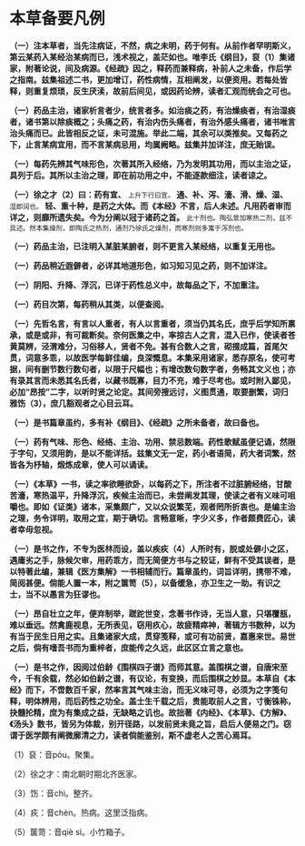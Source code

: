 # 本草备要凡例

**（一）注本草者，当先注病证，不然，病之未明，药于何有。从前作者罕明斯义，第云某药入某经治某病而已，浅术视之，盖茫如也。唯李氏《纲目》，裒（1）集诸家，附著论说，间及病源。《经疏》因之，释药而兼释病，补前人之未备，作后学之指南。兹集祖述二书，更加增订，药性病情，互相阐发，以便资用。若每处皆释，则重复烦琐，反生厌渎，故前后间见，或因药论辨，读者汇观而统会之可也。**

**（一）药品主治，诸家析言者少，统言者多。如治痰之药，有治燥痰者，有治湿痰者，诸书第以除痰概之；头痛之药，有治内伤头痛者，有治外感头痛者，诸书唯言治头痛而已。此皆相反之证，未可混施。举此二端，其余可以类推矣。又每药之下，止言某病宜用，而不言某病忌用，均属阙略。兹集并加详注，庶无贻误。**

**（一）每药先辨其气味形色，次著其所入经络，乃为发明其功用，而以主治之证，具列于后。其所以主治之理，即在前功用之中，不能逐款细注，读者谅之。**

 **（一）徐之才（2）曰：药有宣、** <small>上升下行曰宣。</small> **通、补、泻、濇、滑、燥、湿、** <small>湿即润也。</small> **轻、重十种，是药之大体。而《本经》不言，后人未述。凡用药者审而详之，则靡所遗失矣。今为分阐以冠于诸药之首。** <small>此十剂也。陶弘景加寒热二剂，兹不具述。然本集燥剂，即陶氏之热剂，通剂乃徐氏之燥剂，而寒剂则多寓于泻剂也。</small>

**（一）药品主治，已注明入某脏某腑者，则不更言入某经络，以重复无用也。**

**（一）药品稍近遐僻者，必详其地道形色，如习知习见之药，则不加详注。**

**（一）阴阳、升降、浮沉，已详于药性总义中，故每品之下，不加重注。**

**（一）药目次第，每药稍从其类，以便查阅。**

**（一）先哲名言，有言以人重者，有人以言重者，须当仍其名氏，庶乎后学知所禀承，或是或非，有可裁断矣。奈何医集之中，率掠古人之言，混入已作，使读者苍黄莫辨，泾渭难分，习俗移人，贤者不免。甚有合数人之言，砌掇成篇，首尾欠贯，词意多乖，以故医学每鲜佳编，良深慨息。本集采用诸家，悉存原名，使可考据，间有删节数行数句者，以限于尺幅也；有增改数句数字者，务畅其文义也；亦有录其言而未悉其名氏者，以藏书既寡，目力不充，难于尽考也。或时附入鄙见，必加“昂按”二字，以听时贤之论定。其间旁搜远讨，义图贯通，取要删繁，词归雅饬（3），庶几豁观者之心目云耳。**

**（一）是书篇章虽约，多有补《纲目》、《经疏》之所未备者，故曰备也。**

**（一）药有气味、形色、经络、主治、功用、禁忌数端。药性歌赋虽便记诵，然限于字句，又须用韵，是以不能详括。兹集文无一定，药小者语简，药大者词繁，然皆各为杼轴，煅炼成章，使人可以诵读。**

**（一）《本草》一书，读之率欲睡欲卧，以每药之下，所注者不过脏腑经络，甘酸苦濇，寒热温平，升降浮沉，疾候主治而已，未尝阐发其理，使读之者有义味可咀嚼也。即如《证类》诸本，采集颇广，又以众说繁芜，观者罔所折衷也。是编主治之理，务令详明，取用之宜，期于确切。言畅意晰，字少义多，作者颇费匠心，读者幸毋忽视。**

**（一）是书之作，不专为医林而设，盖以疾疢（4）人所时有，脱或处僻小之区，遇庸劣之手，脉候欠审，用药乖方，而无简便方书与之较证，鲜有不受其误者，是以特著此编，兼辑《医方集解》一书相辅而行。篇章虽约，词旨详明，携带不难，简阅甚便。倘能人置一本，附之箧笥（5），以备缓急，亦卫生之一助。有识之士，当不以愚言为狂谬也。**

**（一）昂自壮立之年，便弃制举，蹉跎世变，念著书作诗，无当人意，只堪覆瓿，难以垂远。然禽鹿视息，无所表见，窃用疚心，故疲精瘁神，著辑方书数种，以为有当于民生日用之实。且集诸家大成，贯穿笺释，或可有功前贤，嘉惠来世。易世之后，倘有嗜吾书而为重梓者，庶能传之久远，此区区立言之意也。**

**（一）是书之作，因阅过伯龄《围棋四子谱》而师其意。盖围棋之谱，自唐宋至今，千有余载，然必如伯龄之谱，有议论，有变换，而后围棋之妙显。本草自《本经》而下，不啻数百千家，然率言其气味主治，而无义味可寻，必须为之字笺句释，明体辨用，而后药性之功全。盖士生千载之后，贵能取前人之言，寸衡铢称，抉髓抡精，庶为有集成之益，无缺略之讥也。故拙著《内经》、《本草》、《方解》、《汤头》数书，皆另为体裁，别开径路，以发前贤未竟之旨，启后人便易之门。窃谓于医学颇有阐微廓清之力，读者倘能鉴别，斯不虚老人之苦心焉耳。**

（1）裒：音póu。聚集。

（2）徐之才：南北朝时期北齐医家。

（3）饬：音chì。整齐。

（4）疢：音chèn。热病。这里泛指病。

（5）箧笥：音qiè sì。小竹箱子。
